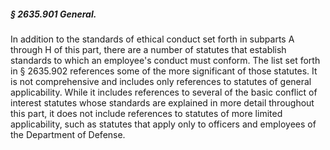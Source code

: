##### § 2635.901 General. #####

In addition to the standards of ethical conduct set forth in subparts A through H of this part, there are a number of statutes that establish standards to which an employee's conduct must conform. The list set forth in § 2635.902 references some of the more significant of those statutes. It is not comprehensive and includes only references to statutes of general applicability. While it includes references to several of the basic conflict of interest statutes whose standards are explained in more detail throughout this part, it does not include references to statutes of more limited applicability, such as statutes that apply only to officers and employees of the Department of Defense.